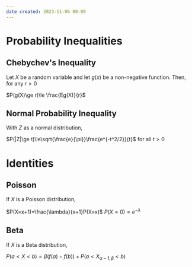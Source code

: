```yaml
---
date created: 2023-11-06 00:09
---
```


# Probability Inequalities

## Chebychev's Inequality

Let $X$ be a random variable and let $g(x)$ be a non-negative function. Then, for any $r>0$

$P(g(X)\ge r)\le \frac{Eg(X)}{r}$

## Normal Probability Inequality

With $Z$ as a normal distribution,

$P(|Z|\ge t)\le\sqrt{\frac{e}{\pi}}\frac{e^{-t^2/2}}{t}$ for all $t>0$

# Identities

## Poisson

If $X$ is a Poisson distribution,

$P(X=x+1)=\frac{\lambda}{x+1}P(X=x)$
$P(X=0)=e^{-\lambda}$

## Beta

If $X$ is a Beta distribution,

$P(a<X<b)=\beta(f(a)-f(b))+P(a<X_{\alpha-1,\beta}<b)$
